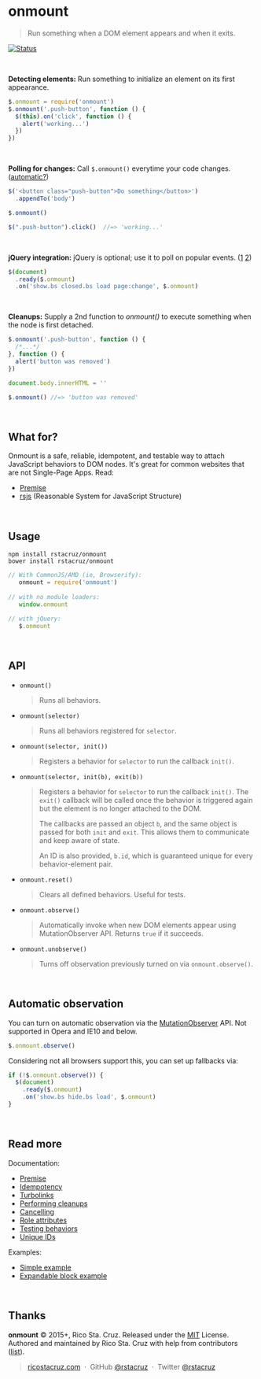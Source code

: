 # onmount

> Run something when a DOM element appears and when it exits.

[![Status](https://travis-ci.org/rstacruz/onmount.svg?branch=master)](https://travis-ci.org/rstacruz/onmount "See test builds")

<br>

**Detecting elements:**
Run something to initialize an element on its first appearance.

```js
$.onmount = require('onmount')
$.onmount('.push-button', function () {
  $(this).on('click', function () {
    alert('working...')
  })
})
```

<br>

**Polling for changes:**
Call `$.onmount()` everytime your code changes. ([automatic?](#automatic-observation))

```js
$('<button class="push-button">Do something</button>')
  .appendTo('body')

$.onmount()

$(".push-button").click()  //=> 'working...'
```

<br>

**jQuery integration:**
jQuery is optional; use it to poll on popular events. ([1][Bootstrap events] [2][Turbolinks load])

```js
$(document)
  .ready($.onmount)
  .on('show.bs closed.bs load page:change', $.onmount)
```

<br>

**Cleanups:**
Supply a 2nd function to *onmount()* to execute something when the node is first detached.

```js
$.onmount('.push-button', function () {
  /*...*/
}, function () {
  alert('button was removed')
})

document.body.innerHTML = ''

$.onmount() //=> 'button was removed'
```

<br>

## What for?

Onmount is a safe, reliable, idempotent, and testable way to attach JavaScript behaviors to DOM nodes. It's great for common websites that are not Single-Page Apps. Read:

- [Premise](docs/docs.md#premise)
- [rsjs][rsjs] (Reasonable System for JavaScript Structure)

<br>

## Usage

```
npm install rstacruz/onmount
bower install rstacruz/onmount
```

```js
// With CommonJS/AMD (ie, Browserify):
   onmount = require('onmount')
   
// with no module loaders:
   window.onmount
  
// with jQuery:
   $.onmount
```

[Bootstrap events]: http://getbootstrap.com/javascript/
[Turbolinks load]: https://github.com/rails/turbolinks#events
[idempotent]: https://en.wiktionary.org/wiki/idempotent
[Browserify]: http://browserify.org/


<br>

## API

* `onmount()`

  > Runs all behaviors.

* `onmount(selector)`

  > Runs all behaviors registered for `selector`.

* `onmount(selector, init())`

  > Registers a behavior for `selector` to run the callback `init()`.

* `onmount(selector, init(b), exit(b))`

  > Registers a behavior for `selector` to run the callback `init()`. The `exit()` callback will be called once the behavior is triggered again but the element is no longer attached to the DOM.
  >
  > The callbacks are passed an object `b`, and  the same object is passed for both `init` and `exit`. This allows them to communicate and keep aware of state.
  >
  > An ID is also provided, `b.id`, which is guaranteed unique for every behavior-element pair.

* `onmount.reset()`

  > Clears all defined behaviors. Useful for tests.

* `onmount.observe()`

  > Automatically invoke when new DOM elements appear using MutationObserver API. Returns `true` if it succeeds.

* `onmount.unobserve()`

  > Turns off observation previously turned on via `onmount.observe()`.

<br>

## Automatic observation

You can turn on automatic observation via the [MutationObserver] API. Not supported in Opera and IE10 and below.

```js
$.onmount.observe()
```

Considering not all browsers support this, you can set up fallbacks via:

```js
if (!$.onmount.observe()) {
  $(document)
    .ready($.onmount)
    .on('show.bs hide.bs load', $.onmount)
}
```

<br>

## Read more

Documentation:

- [Premise](docs/docs.md#premise)
- [Idempotency](docs/docs.md#idempotency)
- [Turbolinks](docs/docs.md#turbolinks)
- [Performing cleanups](docs/docs.md#performing-cleanups)
- [Cancelling](docs/docs.md#cancelling)
- [Role attributes](docs/docs.md#role-attributes)
- [Testing behaviors](docs/docs.md#testing-behaviors)
- [Unique IDs](docs/docs.md#unique-ids)

Examples:

- [Simple example](examples/simple.js)
- [Expandable block example](examples/expandable.js)

<br>

## Thanks

**onmount** © 2015+, Rico Sta. Cruz. Released under the [MIT] License.<br>
Authored and maintained by Rico Sta. Cruz with help from contributors ([list][contributors]).

> [ricostacruz.com](http://ricostacruz.com) &nbsp;&middot;&nbsp;
> GitHub [@rstacruz](https://github.com/rstacruz) &nbsp;&middot;&nbsp;
> Twitter [@rstacruz](https://twitter.com/rstacruz)

[MIT]: http://mit-license.org/
[contributors]: http://github.com/rstacruz/onmount/contributors
[MutationObserver]: https://developer.mozilla.org/en/docs/Web/API/MutationObserver
[rsjs]: https://github.com/rstacruz/rsjs

